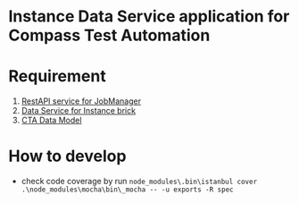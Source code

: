 # Instance Data Service application for Compass Test Automation

# Requirement
1. [RestAPI service for JobManager](https://docs.google.com/document/d/1h-WdRTUlSvC-o7Pwt-rVwFRx2hbZwhmIXMQKTDtV0W0/edit)
2. [Data Service for Instance brick](https://www.lucidchart.com/documents/edit/737e39f8-b9e6-4482-9527-f858aa035621/11)
3. [CTA Data Model](https://www.lucidchart.com/documents/edit/71700550-495a-4706-adba-7a0435df0d7c)

# How to develop
- check code coverage by run `node_modules\.bin\istanbul cover .\node_modules\mocha\bin\_mocha -- -u exports -R spec`